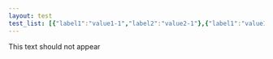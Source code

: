 ```yaml
---
layout: test
test_list: [{"label1":"value1-1","label2":"value2-1"},{"label1":"value1-2","label2":"value2-2"}]
---
```


This text should not appear